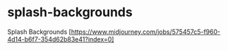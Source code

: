 # splash-backgrounds
Splash Backgrounds
[https://www.midjourney.com/jobs/575457c5-f960-4d14-b6f7-354d62b83e41?index=0]
